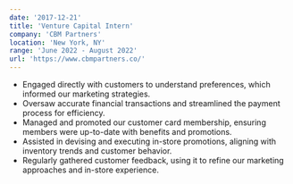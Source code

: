 ```yaml
---
date: '2017-12-21'
title: 'Venture Capital Intern'
company: 'CBM Partners'
location: 'New York, NY'
range: 'June 2022 - August 2022'
url: 'https://www.cbmpartners.co/'
---
```


- Engaged directly with customers to understand preferences, which informed our marketing strategies.
- Oversaw accurate financial transactions and streamlined the payment process for efficiency.
- Managed and promoted our customer card membership, ensuring members were up-to-date with benefits and promotions.
- Assisted in devising and executing in-store promotions, aligning with inventory trends and customer behavior.
- Regularly gathered customer feedback, using it to refine our marketing approaches and in-store experience.
